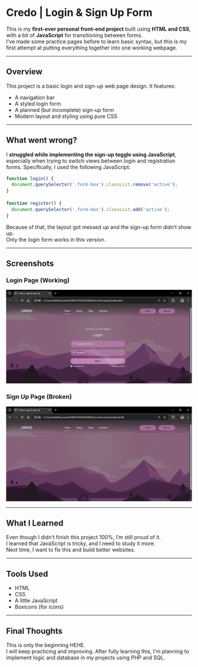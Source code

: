 # Credo | Login & Sign Up Form

This is my **first-ever personal front-end project** built using **HTML and CSS**, with a bit of **JavaScript** for transitioning between forms.  
I’ve made some practice pages before to learn basic syntax, but this is my first attempt at putting everything together into one working webpage.

---

## Overview

This project is a basic login and sign-up web page design. It features:
- A navigation bar
- A styled login form
- A planned (but incomplete) sign-up form
- Modern layout and styling using pure CSS

---

## What went wrong?

I **struggled while implementing the sign-up toggle using JavaScript**, especially when trying to switch views between login and registration forms. Specifically, I used the following JavaScript:

```js
function login() {
  document.querySelector('.form-box').classList.remove('active');
}

function register() {
  document.querySelector('.form-box').classList.add('active');
}

```

Because of that, the layout got messed up and the sign-up form didn’t show up.  
Only the login form works in this version.

---

## Screenshots

### Login Page (Working)  
![Login Screenshot](login.png)

### Sign Up Page (Broken)  
![Sign Up Screenshot](signup-error.png)

---

## What I Learned

Even though I didn’t finish this project 100%, I’m still proud of it.  
I learned that JavaScript is tricky, and I need to study it more.  
Next time, I want to fix this and build better websites.

---
 
## Tools Used

- HTML  
- CSS  
- A little JavaScript  
- Boxicons (for icons)

---

## Final Thoughts

This is only the beginning HEHE.  
I will keep practicing and improving. After fully learning this, I'm planning to implement logic and database in my projects using PHP and SQL.
